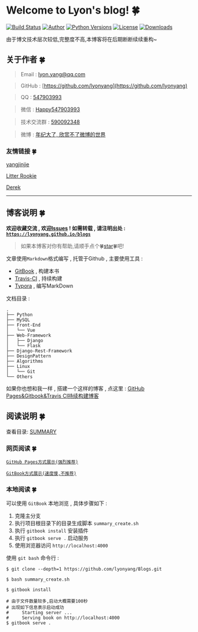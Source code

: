 # Welcome to Lyon's blog!  🍀

[![Build Status](https://travis-ci.org/lyonyang/blogs.svg?branch=master)](https://travis-ci.org/lyonyang/blogs)
[![Author](https://img.shields.io/badge/Author-Lyon-orange.svg)]()
[![Python Versions](https://img.shields.io/badge/python-2.x%2C%203.x-blue.svg)](https://www.python.org/)
[![License](https://img.shields.io/badge/license-Apache%202.0-blue.svg)](https://github.com/lyonyang/blogs/blob/master/LICENSE)
[![Downloads](https://img.shields.io/badge/downloads-4.46MB-blue.svg)](https://codeload.github.com/lyonyang/blogs/zip/master)

由于博文技术层次较低,完整度不高,本博客将在后期断断续续重构~

## 关于作者  🍀

> Email : [lyon.yang@qq.com](http://mail.qq.com/cgi-bin/qm_share?t=qm_mailme&email=WTUgNjd3IDg3PhkoKHc6NjQ)

> GitHub : [https://github.com/lyonyang](https://github.com/lyonyang)

> QQ : [547903993](http://wpa.qq.com/msgrd?v=3&uin=547903993&site=qq&menu=yes)

> 微信 : [Happy547903993]()

> 技术交流群 : [590092348](https://jq.qq.com/?_wv=1027&k=52VgMo7)

> 微博 : [年纪大了, 欣赏不了微博的世界]()

### 友情链接  🍀

[yangjinjie](https://notes.yangjinjie.xyz)

[Litter Rookie](https://www.cnblogs.com/52-qq/)

[Derek](https://www.cnblogs.com/derek1184405959/)

***

## 博客说明  🍀

**欢迎收藏交流 , 欢迎[Issues](https://github.com/lyonyang/blogs/issues) ! 如需转载 , 请注明出处 : [`https://lyonyang.github.io/blogs`](https://lyonyang.github.io/blogs)**

> 如果本博客对你有帮助,请顺手点个🍀[star](https://github.com/lyonyang/blogs)🍀吧!

文章使用`Markdown`格式编写 , 托管于Github , 主要使用工具 : 

- [GitBook](https://www.gitbook.com/) , 构建本书
- [Travis-CI](https://www.travis-ci.org/) , 持续构建
- [Typora](https://www.typora.io/) , 编写MarkDown

文档目录 : 

```tree
.
├── Python           
├── MySQL          
├── Front-End   
│   └── Vue 
├── Web-Framework
│   ├── Django
│   └── Flask
├── Django-Rest-Framework
├── DesignPattern   
├── Algorithms     
├── Linux
│   └── Git
└── Others     
```

如果你也想和我一样 , 搭建一个这样的博客 , 点这里 : [GitHub Pages&Gitbook&Travis CI持续构建博客](https://lyonyang.github.io/blogs/09-Linux/Git/GitHub%20Pages&Gitbook&Travis%20CI%E6%8C%81%E7%BB%AD%E6%9E%84%E5%BB%BA%E5%8D%9A%E5%AE%A2.html)

## 阅读说明  🍀

查看目录: [SUMMARY](SUMMARY.md)

### 网页阅读  🍀

[`GitHub Pages方式展示(强烈推荐)`](https://lyonyang.github.io/blogs/)

[`GitBook方式展示(速度慢,不推荐)`](https://lyonyang.gitbooks.io/blog/)

### 本地阅读  🍀

可以使用 `GitBook` 本地浏览 , 具体步骤如下 : 

1. 克隆主分支
2. 执行项目根目录下的目录生成脚本 `summary_create.sh` 
3. 执行 `gitbook install` 安装插件
4. 执行 `gitbook serve .` 启动服务
5. 使用浏览器访问 `http://localhost:4000` 

使用 `git bash` 命令行 : 

```shell
$ git clone --depth=1 https://github.com/lyonyang/Blogs.git

$ bash summary_create.sh

$ gitbook install

# 由于文件数量较多,启动大概需要100秒
# 出现如下信息表示启动成功
#     Starting server ...
#     Serving book on http://localhost:4000
$ gitbook serve .
```


